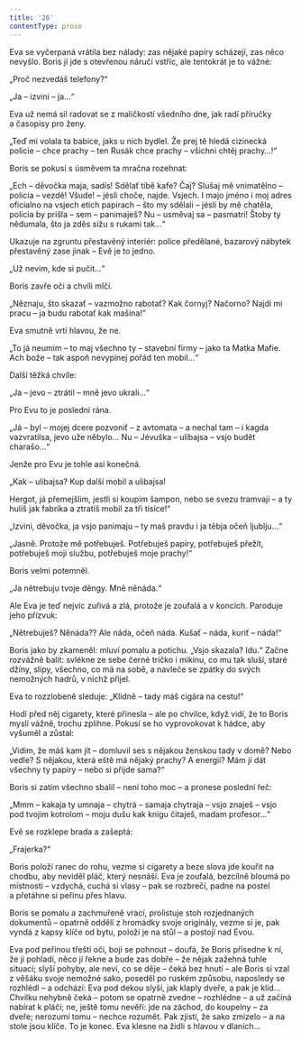 ```yaml
---
title: '26'
contentType: prose
---
```


  

Eva se vyčerpaná vrátila bez nálady: zas nějaké papíry scházejí, zas něco nevyšlo. Boris jí jde s otevřenou náručí vstříc, ale tentokrát je to vážné:

„Proč nezvedáš telefony?“

„Ja – izvini – ja…“

Eva už nemá sil radovat se z maličkostí všedního dne, jak radí příručky a časopisy pro ženy.

„Teď mi volala ta babice, jaks u nich bydlel. Že prej tě hledá cizinecká policie – chce prachy – ten Rusák chce prachy – všichni chtěj prachy…!“

Boris se pokusí s úsměvem ta mračna rozehnat:

„Ech – děvočka maja, sadís! Sdělať tibě kafe? Čaj? Slušaj mě vnimatělno – policia – vezdě! Všude! – jésli choče, najde. Vsjech. I majo jméno i moj adres oficialno na vsjech etich papirach – što my sdělali – jésli by mě chatěla, policia by prišla – sem – panimaješ? Nu – usměvaj sa – pasmatri! Štoby ty nědumala, što ja zděs sižu s rukami tak…“

Ukazuje na zgruntu přestavěný interiér: police předělané, bazarový nábytek přestavěný zase jinak – Evě je to jedno.

„Už nevim, kde si pučit…“

Boris zavře oči a chvíli mlčí.

„Něznaju, što skazať – vazmožno rabotať? Kak čornyj? Načorno? Najdi mi pracu – ja budu rabotať kak mašina!“

Eva smutně vrtí hlavou, že ne.

„To já neumim – to maj všechno ty – stavební firmy – jako ta Matka Mafie. Ach bože – tak aspoň nevypínej pořád ten mobil…“

Další těžká chvíle:

„Ja – jevo – ztrátil – mně jevo ukrali…“

Pro Evu to je poslední rána.

„Já – byl – mojej dcere pozvoniť – z avtomata – a nechal tam – i kagda vazvratilsa, jevo uže něbylo… Nu – Jévuška – ulibajsa – vsjo budět charašo…“

Jenže pro Evu je tohle asi konečná.

„Kak – ulibajsa? Kup další mobil a ulibajsa!

Hergot, já přemejšlim, jestli si koupim šampon, nebo se svezu tramvají – a ty hulíš jak fabrika a ztratíš mobil za tři tisíce!“

„Izvini, děvočka, ja vsjo panimaju – ty maš pravdu i ja těbja očeň ljublju…“

„Jasně. Protože mě potřebuješ. Potřebuješ papíry, potřebuješ přežít, potřebuješ moji službu, potřebuješ moje prachy!“

Boris velmi potemněl.

„Ja nětrebuju tvoje děngy. Mně něnáda.“

Ale Eva je teď nejvíc zuřivá a zlá, protože je zoufalá a v koncích. Paroduje jeho přízvuk:

„Nětrebuješ? Něnáda?? Ale náda, očeň náda. Kušať – náda, kuriť – náda!“

Boris jako by zkameněl: mluví pomalu a potichu. „Vsjo skazala? Idu.“ Začne rozvážně balit: svlékne ze sebe černé tričko i mikinu, co mu tak sluší, staré džíny, slipy, všechno, co má na sobě, a navleče se zpátky do svých nemožných hadrů, v nichž přijel.

Eva to rozzlobeně sleduje: „Klidně – tady máš cigára na cestu!“

Hodí před něj cigarety, které přinesla – ale po chvilce, když vidí, že to Boris myslí vážně, trochu zplihne. Pokusí se ho vyprovokovat k hádce, aby vyšuměl a zůstal:

„Vidim, že máš kam jít – domluvil ses s nějakou ženskou tady v domě? Nebo vedle? S nějakou, která eště má nějaký prachy? A energii? Mám jí dát všechny ty papíry – nebo si přijde sama?“

Boris si zatím všechno sbalil – není toho moc – a pronese poslední řeč:

„Mmm – kakaja ty umnaja – chytrá – samaja chytraja – vsjo znaješ – vsjo pod tvojim kotrolom – moju dušu kak knigu čitaješ, madam profesor…“

Evě se rozklepe brada a zašeptá:

„Frajerka?“

Boris položí ranec do rohu, vezme si cigarety a beze slova jde kouřit na chodbu, aby neviděl pláč, který nesnáší. Eva je zoufalá, bezcílně bloumá po místnosti – vzdychá, cuchá si vlasy – pak se rozbrečí, padne na postel a přetáhne si peřinu přes hlavu.

Boris se pomalu a zachmuřeně vrací, prolistuje stoh rozjednaných dokumentů – opatrně oddělí z hromádky svoje originály, ve­zme si je, pak vyndá z kapsy klíče od bytu, položí je na stůl – a postojí nad Evou.

Eva pod peřinou třeští oči, bojí se pohnout – doufá, že Boris přisedne k ní, že ji pohladí, něco jí řekne a bude zas dobře – že nějak zažehná tuhle situaci; slyší pohyby, ale neví, co se děje – čeká bez hnutí – ale Boris si vzal z věšáku svoje nemožné sako, poseděl po ruském způsobu, naposledy se rozhlédl – a odchází: Eva pod dekou slyší, jak klaply dveře, a pak je klid… Chvilku nehybně čeká – potom se opatrně zvedne – rozhlédne – a už začíná nabírat k pláči; ne, ještě tomu nevěří: jde na záchod, do koupelny – za dveře; nerozumí tomu – nechce rozumět. Pak zjistí, že sako zmizelo – a na stole jsou klíče. To je konec. Eva klesne na židli s hlavou v dlaních…
